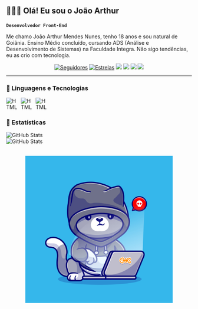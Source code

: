 ## 👨🏻‍💻 Olá! Eu sou o João Arthur
**`Desenvolvedor Front-End`**

  
Me chamo João Arthur Mendes Nunes, tenho 18 anos e sou natural de Goiânia. Ensino Médio concluído, cursando ADS (Análise e Desenvolvimento de Sistemas) na Faculdade Integra. Não sigo tendências, eu as crio com tecnologia.

   <p align="center">
      <a href="https://github.com/JoaoArt2311?tab=followers">
         <img alt="Seguidores" title="Siga-me no Github" src="https://custom-icon-badges.demolab.com/github/followers/JoaoArt2311?color=236ad3&labelColor=1155ba&style=for-the-badge&logo=person-add&label=seguidores&logoColor=white"/></a>
      <a href="https://github.com/JoaoArt2311?tab=repositories&sort=stargazers">
         <img alt="Estrelas" title="Total de Estrelas no GitHub" src="https://custom-icon-badges.demolab.com/github/stars/JoaoArt2311?color=55960c&style=for-the-badge&labelColor=488207&logo=star&label=estrelas"/></a>
  <a href="https://www.instagram.com/njoaoarthur_23/" target="_blank"><img src="https://img.shields.io/badge/-Instagram-%23E4405F?style=for-the-badge&logo=instagram&logoColor=white" target="_blank"></a>
 <a href="https://discord.com/channels/@me" target="_blank"><img src="https://img.shields.io/badge/Discord-7289DA?style=for-the-badge&logo=discord&logoColor=white" target="_blank"></a> 
  <a href = "mailto:joaoarthurmendesnunes8@gmail.com"><img src="https://img.shields.io/badge/-Gmail-%23333?style=for-the-badge&logo=gmail&logoColor=white" target="_blank"></a>
  <a href="https://www.linkedin.com/in/jo%C3%A3o-arthur-mendes-nunes-872432324/" target="_blank"><img src="https://img.shields.io/badge/-LinkedIn-%230077B5?style=for-the-badge&logo=linkedin&logoColor=white" target="_blank"></a> 

   </p>


---

### 🤖 Linguagens e Tecnologias
 <img
    src="https://cdn.jsdelivr.net/gh/devicons/devicon@latest/icons/html5/html5-original.svg"
    align="left"
    alt="HTML"
    title="HTML"
    width="30px"
    style="padding-right: 10px"
/>
<img
    src="https://cdn.jsdelivr.net/gh/devicons/devicon@latest/icons/css3/css3-original.svg"
    align="left"
    alt="HTML"
    title="HTML"
    width="30px"
    style="padding-right: 10px"
/>
<img
     src="https://cdn.jsdelivr.net/gh/devicons/devicon@latest/icons/javascript/javascript-original.svg"
     align="left"
    alt="HTML"
    title="HTML"
    width="30px"
    style="padding-right: 10px"
/>

</br>
</br>

### 👾 Estatísticas
<img
     src="https://github-readme-stats.vercel.app/api?username=JoaoArt2311&show_icons=true&theme=dark&locale=pt-br"
     align="left"
    alt="GitHub Stats"
    width="300px"
  style="padding-right: 10px"
/>
<img
     src="https://github-readme-stats.vercel.app/api/top-langs/?username=JoaoArt2311&theme=dark&layout=compact&custom_title=Tecnologias"
     align="left"
    alt="GitHub Stats"
    width="300px"
    style="padding-right: 10px"
/>
<br><br><br>
<p align="center">
  <img src= 7100_4_10.jpg width=400>
</p>
